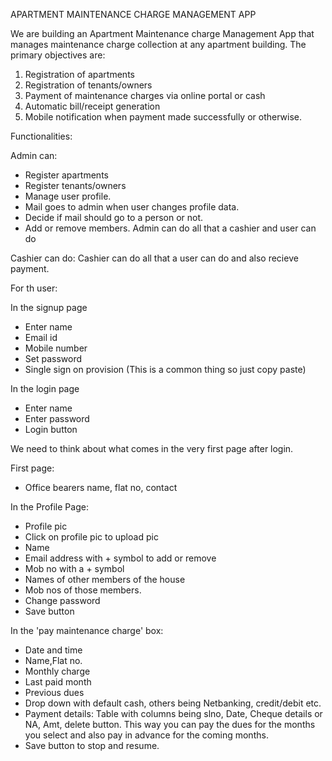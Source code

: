 APARTMENT MAINTENANCE CHARGE MANAGEMENT APP

We are building an Apartment Maintenance charge Management App that manages maintenance charge collection at any apartment building. The primary objectives are:

1. Registration of apartments
2. Registration of tenants/owners
3. Payment of maintenance charges via online portal or cash
4. Automatic bill/receipt generation
5. Mobile notification when payment made successfully or otherwise.

Functionalities:

Admin can:
- Register apartments
- Register tenants/owners
- Manage user profile.
- Mail goes to admin when user changes profile data.
- Decide if mail should go to a person or not.
- Add or remove members.
Admin can do all that a cashier and user can do

Cashier can do:
Cashier can do all that a user can do and also recieve payment.

For th user:

In the signup page
- Enter name
- Email id
- Mobile number
- Set password
- Single sign on provision 
(This is a common thing so just copy paste)

In the login page
- Enter name 
- Enter password
- Login button

We need to think about what comes in the very first page after login.

First page:
- Office bearers name, flat no, contact





In the Profile Page:
- Profile pic
- Click on profile pic to upload pic
- Name
- Email address with + symbol to add or remove
- Mob no with a + symbol
- Names of other members of the house
- Mob nos of those members.
- Change password
- Save button 

In the 'pay maintenance charge' box:
- Date and time
- Name,Flat no.
- Monthly charge
- Last paid month
- Previous dues
- Drop down with default cash, others being Netbanking, credit/debit etc.
- Payment details: Table with columns being slno, Date, Cheque details or NA, Amt, delete button. This way you can pay the dues for the months you select and also pay in advance for the coming months.
- Save button to stop and resume.
